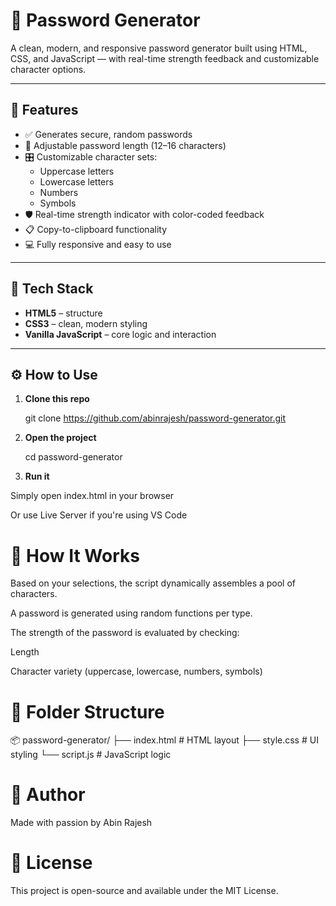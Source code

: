 # 🔐 Password Generator

A clean, modern, and responsive password generator built using HTML, CSS, and JavaScript — with real-time strength feedback and customizable character options.

---

## 🚀 Features

- ✅ Generates secure, random passwords
- 🔢 Adjustable password length (12–16 characters)
- 🎛️ Customizable character sets:
  - Uppercase letters
  - Lowercase letters
  - Numbers
  - Symbols
- 🛡️ Real-time strength indicator with color-coded feedback
- 📋 Copy-to-clipboard functionality
- 💻 Fully responsive and easy to use

---

## 🧪 Tech Stack

- **HTML5** – structure
- **CSS3** – clean, modern styling
- **Vanilla JavaScript** – core logic and interaction

---

## ⚙️ How to Use

1. **Clone this repo**
   
   git clone https://github.com/abinrajesh/password-generator.git
2. **Open the project**

    cd password-generator

3. **Run it**

Simply open index.html in your browser

Or use Live Server if you're using VS Code

# 🧠 How It Works
Based on your selections, the script dynamically assembles a pool of characters.

A password is generated using random functions per type.

The strength of the password is evaluated by checking:

Length

Character variety (uppercase, lowercase, numbers, symbols)

# 📁 Folder Structure

📦 password-generator/
├── index.html        # HTML layout
├── style.css         # UI styling
└── script.js         # JavaScript logic


# 🙌 Author
Made with passion by Abin Rajesh

# 📜 License
This project is open-source and available under the MIT License.